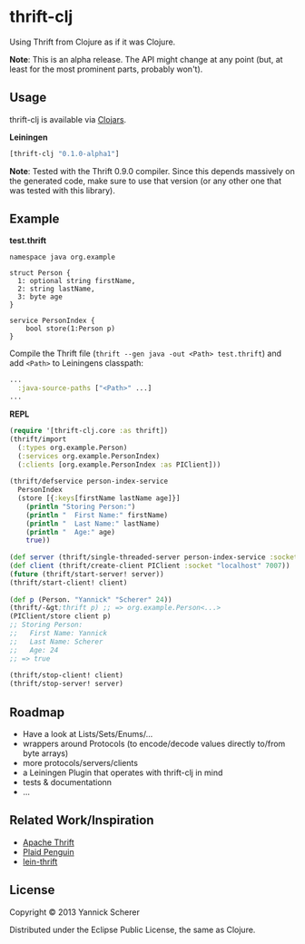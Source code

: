 # thrift-clj

Using Thrift from Clojure as if it was Clojure.

__Note__: This is an alpha release. The API might change at any point (but, at least for the most prominent parts, 
probably won't).

## Usage

thrift-clj is available via [Clojars](http://clojars.org/thrift-clj).

__Leiningen__

```clojure
[thrift-clj "0.1.0-alpha1"]
```

__Note__: Tested with the Thrift 0.9.0 compiler. Since this depends massively on the generated code, make sure to use
that version (or any other one that was tested with this library).

## Example

__test.thrift__

```thrift
namespace java org.example

struct Person {
  1: optional string firstName,
  2: string lastName,
  3: byte age
}

service PersonIndex {
    bool store(1:Person p)
}
```

Compile the Thrift file (`thrift --gen java -out <Path> test.thrift`) and add `<Path>` to 
Leiningens classpath:

```clojure
...
  :java-source-paths ["<Path>" ...]
...
```

__REPL__

```clojure
(require '[thrift-clj.core :as thrift])
(thrift/import
  (:types org.example.Person)
  (:services org.example.PersonIndex)
  (:clients [org.example.PersonIndex :as PIClient]))
 
(thrift/defservice person-index-service
  PersonIndex
  (store [{:keys[firstName lastName age]}]
    (println "Storing Person:")
    (println "  First Name:" firstName)
    (println "  Last Name:" lastName)
    (println "  Age:" age)
    true))
 
(def server (thrift/single-threaded-server person-index-service :socket 7007))
(def client (thrift/create-client PIClient :socket "localhost" 7007))
(future (thrift/start-server! server))
(thrift/start-client! client)
 
(def p (Person. "Yannick" "Scherer" 24))
(thrift/-&gt;thrift p) ;; => org.example.Person<...>
(PIClient/store client p)
;; Storing Person:
;;   First Name: Yannick
;;   Last Name: Scherer
;;   Age: 24
;; => true
 
(thrift/stop-client! client)
(thrift/stop-server! server)
```

## Roadmap

- Have a look at Lists/Sets/Enums/...
- wrappers around Protocols (to encode/decode values directly to/from byte arrays)
- more protocols/servers/clients
- a Leiningen Plugin that operates with thrift-clj in mind
- tests & documentationn
- ...

## Related Work/Inspiration

- [Apache Thrift](https://github.com/apache/thrift)
- [Plaid Penguin](https://github.com/ithayer/plaid-penguin)
- [lein-thrift](https://github.com/kurtharriger/lein-thrift)

## License

Copyright &copy; 2013 Yannick Scherer

Distributed under the Eclipse Public License, the same as Clojure.
